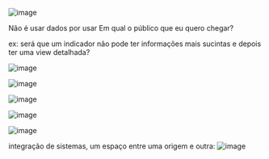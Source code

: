 

![image](https://github.com/gvms23/pos-graduacao-bi-analytics/assets/24459642/df7e6535-324f-451f-9a8a-f4a041afc8d2)


Não é usar dados por usar
Em qual o público que eu quero chegar?

ex: será que um indicador não pode ter informações mais sucintas e depois ter uma view detalhada?

![image](https://github.com/gvms23/pos-graduacao-bi-analytics/assets/24459642/b4db5055-4092-4ac2-b2e4-a790ceda1bd0)


![image](https://github.com/gvms23/pos-graduacao-bi-analytics/assets/24459642/10298c74-e890-414d-8e6e-2b11de19b9f1)


![image](https://github.com/gvms23/pos-graduacao-bi-analytics/assets/24459642/8c36d215-210a-4102-9940-b94773492987)

![image](https://github.com/gvms23/pos-graduacao-bi-analytics/assets/24459642/ebe7688f-d29c-4848-90e7-f1184aa68535)

![image](https://github.com/gvms23/pos-graduacao-bi-analytics/assets/24459642/fa784c0b-93ea-42e0-ad49-79b9b9413a7a)

integração de sistemas, um espaço entre uma origem e outra:
![image](https://github.com/gvms23/pos-graduacao-bi-analytics/assets/24459642/db2180b7-bb45-4aa0-8e5e-7f58ee6563b0)
